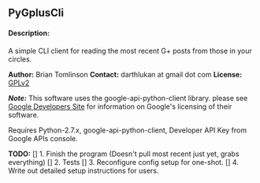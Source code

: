 ## PyGplusCli

#### Description:
A simple CLI client for reading the most recent G+
posts from those in your circles.

**Author:** Brian Tomlinson
**Contact:** darthlukan at gmail dot com
**License:** [GPLv2](http://www.gnu.org/licenses/gpl-2.0.txt)

_**Note:**_ This software uses the google-api-python-client library.
please see [Google Developers Site](https://developers.google.com) for
information on Google's licensing of their software.


Requires Python-2.7.x, google-api-python-client, 
Developer API Key from Google APIs console.

**TODO:**
  [] 1. Finish the program (Doesn't pull most recent just yet, grabs everything)
  [] 2. Tests
  [] 3. Reconfigure config setup for one-shot.
  [] 4. Write out detailed setup instructions for users.
